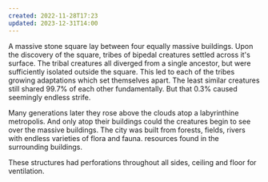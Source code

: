 ```yaml
---
created: 2022-11-28T17:23
updated: 2023-12-31T14:00
---
```


A massive stone square lay between four equally massive buildings. Upon the discovery of the square, tribes of bipedal creatures settled across it's surface. The tribal creatures all diverged from a single ancestor, but were sufficiently isolated outside the square. This led to each of the tribes growing adaptations which set themselves apart. The least similar creatures still shared 99.7% of each other fundamentally. But that 0.3% caused seemingly endless strife. 

Many generations later they rose above the clouds atop a labyrinthine metropolis. And only atop their buildings could the creatures begin to see over the massive buildings. The city was built from forests, fields, rivers with endless varieties of flora and fauna. resources found in the surrounding buildings. 

These structures had perforations throughout all sides, ceiling and floor for ventilation. 

